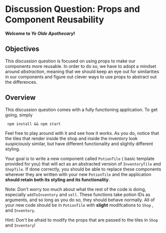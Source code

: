 # Discussion Question: Props and Component Reusability

**Welcome to *Ye Olde Apothecary*!**

## Objectives

This discussion question is focused on using props to make our components more reusable. In order to do so, we have to adopt a mindset around *abstraction*, meaning that we should keep an eye out for similarities in our components and figure out clever ways to use props to abstract out the differences.

## Overview

This discussion question comes with a fully functioning application. To get going, simply

` npm install && npm start`

Feel free to play around with it and see how it works. As you do, notice that the tiles that render inside the shop and inside the inventory look *suspiciously* similar, but have different functionality and slightly different styling.

Your goal is to write a new component called `PotionTile` ( basic template provided for you) that will act as an abstracted version of `InventoryTile` and `ShopTile`. If done correctly, you should be able to replace these components wherever they are written with your new `PotionTile` and the application **should retain both its styling and its functionality**. 

Note: Don't worry too much about what the rest of the code is doing, especially `addToInventory` and `sell`. These functions take potion IDs as arguments, and so long as you do so, they should behave normally. All of your new code should be in `PotionTile` with **slight** modifcations to `Shop` , and `Inventory`. 

Hint: Don't be afraid to modify the props that are passed to the tiles in `Shop` and `Inventory`! 


